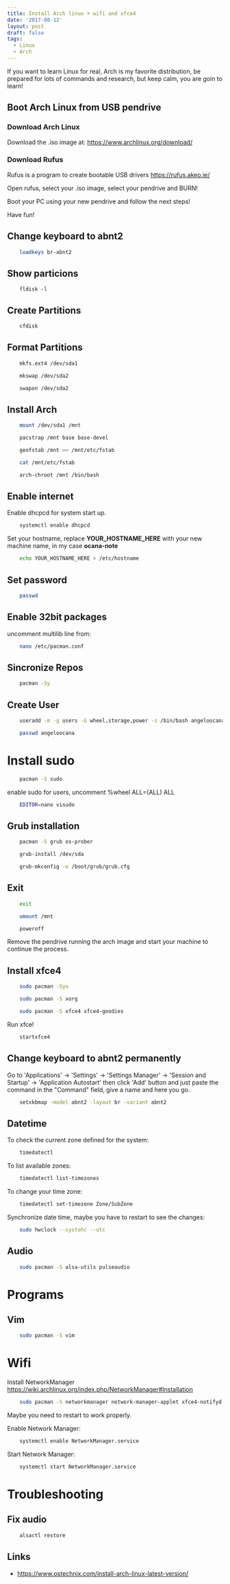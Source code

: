 ```yaml
---
title: Install Arch linux + wifi and xfce4
date: '2017-08-12'
layout: post
draft: false
tags:
  - Linux
  - Arch
---
```


If you want to learn Linux for real, Arch is my favorite distribution, be prepared for lots of commands and research, but keep calm, you are goin to learn!

## Boot Arch Linux from USB pendrive

### Download Arch Linux
Download the .iso image at:
https://www.archlinux.org/download/

### Download Rufus
Rufus is a program to create bootable USB drivers
https://rufus.akeo.ie/

Open rufus, select your .iso image, select your pendrive and BURN!

Boot your PC using your new pendrive and follow the next steps!

Have fun!


## Change keyboard to abnt2
```bash
    loadkeys br-abnt2
```

## Show particions
```
    fldisk -l
```

## Create Partitions
```bash
    cfdisk
```

## Format Partitions
```bash
    mkfs.ext4 /dev/sda1
```

```bash
    mkswap /dev/sda2
```

```bash
    swapon /dev/sda2
```

## Install Arch

```bash
    mount /dev/sda1 /mnt
```

```bash
    pacstrap /mnt base base-devel
```

```bash
    genfstab /mnt >> /mnt/etc/fstab
```

```bash
    cat /mnt/etc/fstab
```

```bash
    arch-chroot /mnt /bin/bash
```

## Enable internet
Enable dhcpcd for system start up.
```bash
    systemctl enable dhcpcd
```
Set your hostname, replace **YOUR_HOSTNAME_HERE** with your new machine name, in my case **ocana-note**
```bash
    echo YOUR_HOSTNAME_HERE > /etc/hostname
```

## Set password
```bash
    passwd
```

## Enable 32bit packages
uncomment multilib line from:
```bash
    nano /etc/pacman.conf
```

## Sincronize  Repos
```bash
    pacman -Sy
```

## Create User
```bash
    useradd -m -g users -G wheel,storage,power -s /bin/bash angeloocana
```
```bash
    passwd angeloocana
```

# Install sudo
```bash
    pacman -S sudo
```
enable sudo for users, uncomment %wheel ALL=(ALL) ALL
```bash
    EDITOR=nano visudo
```

## Grub installation
```bash
    pacman -S grub os-prober
```
```bash
    grub-install /dev/sda
```
```bash
    grub-mkconfig -o /boot/grub/grub.cfg
```

## Exit
```bash
    exit
```
```bash
    umount /mnt
```
```bash
    poweroff
```
Remove the pendrive running the arch image and start your machine to continue the process.

## Install xfce4
```bash
    sudo pacman -Syu
```
```bash
    sudo pacman -S xorg
```
```bash
    sudo pacman -S xfce4 xfce4-goodies
```

Run xfce!
```bash
    startxfce4
```

## Change keyboard to abnt2 permanently

Go to 'Applications' -> 'Settings' -> 'Settings Manager' -> 'Session and Startup' -> 'Application Autostart' then click 'Add' button and just paste the command in the "Command" field, give a name and here you go.
```bash
    setxkbmap -model abnt2 -layout br -variant abnt2
```

## Datetime
To check the current zone defined for the system:
```bash
    timedatectl
```

To list available zones:
```bash
    timedatectl list-timezones
```

To change your time zone:
```bash
    timedatectl set-timezone Zone/SubZone   
```

Synchronize date time, maybe you have to restart to see the changes:
```bash
    sudo hwclock --systohc --utc
```    

## Audio
```bash
    sudo pacman -S alsa-utils pulseaudio
```

# Programs
## Vim
```bash
    sudo pacman -S vim
```

# Wifi

Install NetworkManager
https://wiki.archlinux.org/index.php/NetworkManager#Installation

```bash
    sudo pacman -S networkmanager network-manager-applet xfce4-notifyd gnome-keyring
```
Maybe you need to restart to work properly.

Enable Network Manager:
```bash
    systemctl enable NetworkManager.service
```

Start Network Manager:
```bash
    systemctl start NetworkManager.service
```

# Troubleshooting

## Fix audio
```bash
    alsactl restore
```

## Links
 - https://www.ostechnix.com/install-arch-linux-latest-version/

